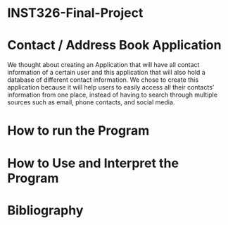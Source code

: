 # INST326-Final-Project
# Contact / Address Book Application
We thought about creating an Application that will have all contact information of a certain user and this application that will also hold a database of different contact information. 
We chose to create this application because it will help users to easily access all their contacts' information from one place, instead of having to search through multiple sources such as email, phone contacts, and social media. 

# How to run the Program


# How to Use and Interpret the Program


# Bibliography 

